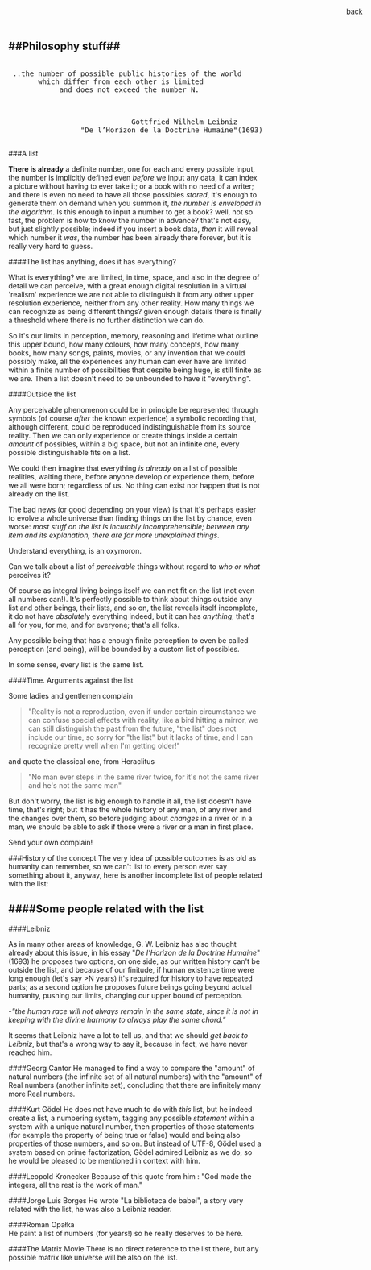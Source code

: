 <link rel="shortcut icon" href="img/favicon.ico"/>
<link href="http://fonts.googleapis.com/css?family=Open+Sans:400italic,400,700|Merriweather:400,300,300italic,700,700italic,400italic" rel="stylesheet" type="text/css"/>
<link href="css/theliststyle.css" rel="stylesheet" type="text/css">   
<link href="css/textstyle.css" rel="stylesheet" type="text/css">
<div style="position: fixed; top: 1em; right: 2em; text-align:right;">
<a href="javascript:history.back();" class="linkMyPages" title="&#8469;">back</a></div>


##Philosophy stuff##
---

<pre>	
 ..the number of possible public histories of the world
       which differ from each other is limited
            and does not exceed the number N.



                             Gottfried Wilhelm Leibniz 
                 "De l’Horizon de la Doctrine Humaine"(1693)     

</pre>    


###A list

**There is already** a definite number, one for each and every possible input, the number is implicitly defined even *before* we input any data, it can index a picture without having to ever take it; or a book with no need of a writer; and there is even no need to have all those possibles *stored*, it's enough to generate them on demand when you summon it, *the number is enveloped in the algorithm*. Is this enough to input a number to get a book? well, not so fast, the problem is how to know the number in advance?  that's not easy, but just slightly possible; indeed if you insert a book data, *then* it will reveal which number it *was*, the number has been already there forever, but it is really very hard to guess.


####The list has anything, does it has everything?

What is everything? we are limited, in time, space, and also in the degree of detail we can perceive, with a great enough digital resolution in a virtual 'realism' experience we are not able to distinguish it from any other upper resolution experience, neither from any other reality. How many things we can recognize as being different things? given enough details there is finally a threshold where there is no further distinction we can do.

So it's our limits in perception, memory, reasoning and lifetime what outline this upper bound, how many colours, how many concepts, how many books, how many songs, paints, movies, or any invention that we could possibly make, all the experiences any human can ever have are limited within a finite number of possibilities that despite being huge, is still finite as we are. Then a list doesn't need to be unbounded to have it "everything".


####Outside the list

Any perceivable phenomenon could be in principle be represented through symbols (of course *after* the known experience) a symbolic recording that, although different, could be reproduced indistinguishable from its source reality. Then we can only experience or create things inside a certain *amount* of possibles, within a big space, but not an infinite one, every possible distinguishable fits on a list.  

We could then imagine that everything *is already* on a list of possible realities, waiting there, before anyone develop or experience them, before we all were born; regardless of us. No thing can exist nor happen that is not already on the list. 

The bad news (or good depending on your view) is that it's perhaps easier to evolve a whole universe than finding things on the list by chance, even worse: *most stuff on the list is incurably incomprehensible; between any item and its explanation, there are far more unexplained things*.

Understand everything, is an oxymoron.

Can we talk about a list of *perceivable* things without regard to *who or what* perceives it?

Of course as integral living beings itself we can not fit on the list (not even all numbers can!). It's perfectly possible to think about things outside any list and other beings, their lists, and so on, the list reveals itself incomplete, it do not have *absolutely* everything indeed, but it can has *anything*, that's all for you, for me, and for everyone; that's all folks. 

Any possible being that has a enough finite perception to even be called perception (and being), will be bounded by a custom list of possibles.
 
In some sense, every list is the same list.

####Time. Arguments against the list 


Some ladies and gentlemen complain

> "Reality is not a reproduction, even if under certain circumstance we can confuse special effects with reality, like a bird hitting a mirror, we can still distinguish the past from the future, "the list" does not include our time, so  sorry for "the list" but it lacks of time, and I can recognize pretty well when I'm getting older!"
 
and quote the classical one, from Heraclitus 

>"No man ever steps in the same river twice, for it's not the same river and he's not the same man"

But don't worry, the list is big enough to handle it all, the list doesn't have time, that's right; but it has the whole history of any man, of any river and the changes over them, so before judging about *changes* in a river or in a man, we should be able to ask if those were a river or a man in first place.

Send your own complain!

###History of the concept
The very idea of possible outcomes is as old as humanity can remember, so we can't list to every person ever say something about it, anyway, here is another incomplete list of people related with the list:


####Some people related with the list
---
####Leibniz  
 
As in many other areas of knowledge, G. W. Leibniz has also thought already about this issue, in his essay "*De l’Horizon de la Doctrine Humaine*" (1693) he proposes two options, on one side, as our written history can't be outside the list, and because of our finitude, if human existence time were long enough (let's say >N years) it's required for history to have repeated parts; as a second option he proposes future beings going beyond actual humanity, pushing our limits, changing our upper bound of perception.
 

-*"the human race will not always remain in the same state, since it is not in keeping with the divine harmony to always play the same chord."* 

It seems that Leibniz have a lot to tell us, and that we should *get back to Leibniz*, but that's a wrong way to say it, because in fact, we have never reached him. 

   
####Georg Cantor
He managed to find a way to compare the "amount" of natural numbers (the infinite set of all natural numbers) with the "amount" of Real numbers (another infinite set), concluding that there are infinitely many more Real numbers.

####Kurt Gödel 
He does not have much to do with *this* list, but he indeed create a list, a numbering system, tagging any possible *statement* within a system with a unique natural number, then properties of those statements (for example the property of being true or false) would end being also properties of those numbers, and so on. But instead of UTF-8, Gödel used a system based on prime factorization,  Gödel admired Leibniz as we do, so he would be pleased to be mentioned in context with him.

####Leopold Kronecker
Because of this quote from him : "God made the integers, all the rest is the work of man."

####Jorge Luis Borges
He wrote "La biblioteca de babel", a story very related with the list, he was also a Leibniz reader.

####Roman Opałka   
He paint a list of numbers (for years!) so he really deserves to be here.

####The Matrix Movie
There is no direct reference to the list there, but any possible matrix like universe will be also on the list.

 
<br><br>